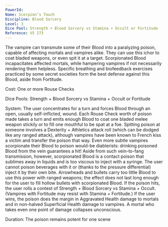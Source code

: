 ```yaml
---
PowerId: 
Name: Scorpion’s Touch
Discipline: Blood Sorcery
Level: 3
Dice Pool: Strength + Blood Sorcery vs Stamina + Occult or Fortitude
Reference: V5 273
---
```

The vampire can transmute some of their Blood into a paralyzing poison, capable of affecting mortals and vampires alike. They can use this ichor to coat bladed weapons, or even spit it at a target. Scorpionated Blood incapacitates affected mortals, while hampering vampires if not necessarily rendering them helpless. Specific breathing and biofeedback exercises practiced by some secret societies form the best defense against this Blood, aside from Fortitude.   

Cost: One or more Rouse Checks   

Dice Pools: Strength + Blood Sorcery vs Stamina + Occult or Fortitude   

System: The user concentrates for a turn and forces Blood through an open, usually self-inflicted, wound. Each Rouse Check worth of poison made takes a turn and emits enough Blood to coat one bladed melee weapon stickily or to fill one mouthful to be spat at a foe. Spitting poison at someone involves a Dexterity + Athletics attack roll (which can be dodged like any ranged attack), although vampires have been known to French kiss a victim and transfer the poison that way. Even more subtle vampires scorpionate their Blood to poison would-be diablerists: drinking poisoned Blood from the vein guarantees a hit! Aside from such vein-to-fang transmission, however, scorpionated Blood is a contact poison that sublimes away in liquids and is too viscous to inject with a syringe. The user cannot poison beverages with it or (thanks to the pressure differential) inject it by their own bite. Arrowheads and bullets carry too little Blood to use this power with ranged weapons; the effect does not last long enough for the user to fill hollow bullets with scorpionated Blood. If the poison hits, the user rolls a contest of Strength + Blood Sorcery vs Stamina + Occult. (Vampires with Fortitude may resist with Stamina + Fortitude.) If the user wins, the poison does the margin in Aggravated Health damage to mortals and in non-halved Superficial Health damage to vampires. A mortal who takes even one point of damage collapses unconscious.   

Duration: The poison remains potent for one scene